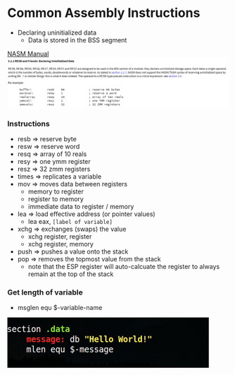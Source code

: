 # Common Assembly Instructions

* Declaring uninitialized data
    * Data is stored in the BSS segment

[NASM Manual](https://nasm.us/doc/nasmdoc3.html)
<kbd><img src="https://github.com/billburn/assembly/blob/master/Instructions/Screen-Captures/Uninitialized-Data-01.png" /></kbd>

### Instructions
* resb => reserve byte
* resw => reserve word
* resq => array of 10 reals
* resy => one ymm register
* resz => 32 zmm registers
* times => replicates a variable
* mov => moves data between registers
    * memory to register
    * register to memory
    * immediate data to register / memory
* lea => load effective address (or pointer values)
    * lea eax, `[label of variable]`
* xchg => exchanges (swaps) the value
    * xchg register, register
    * xchg register, memory
* push => pushes a value onto the stack
* pop => removes the topmost value from the stack
    * note that the ESP register will auto-calcuate the register to always remain at the top of the stack

### Get length of variable
* msglen equ $-variable-name

<kbd><img src="https://github.com/billburn/assembly/blob/master/Instructions/Screen-Captures/message-len-01.png" /></kbd>